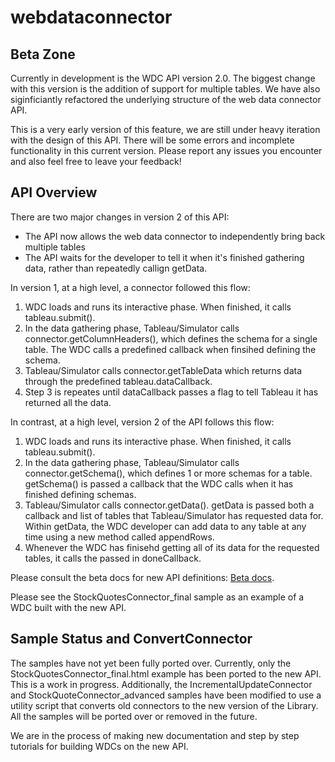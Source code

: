 # webdataconnector

Beta Zone
---------------
Currently in development is the WDC API version 2.0.  The biggest change with this version is the addition of support for multiple tables.  We have also siginficiantly refactored the underlying structure of the web data connector API. 

This is a very early version of this feature, we are still under heavy iteration with the design of this API.  There will be some errors and incomplete functionality in this current version.  Please report any issues you encounter and also feel free to leave your feedback! 


API Overview
---------------

There are two major changes in version 2 of this API:
* The API now allows the web data connector to independently bring back multiple tables
* The API waits for the developer to tell it when it's finished gathering data, rather than repeatedly callign getData.

In version 1, at a high level, a connector followed this flow:
1. WDC loads and runs its interactive phase.  When finished, it calls tableau.submit().
2. In the data gathering phase, Tableau/Simulator calls connector.getColumnHeaders(), which defines the schema for a single table.  The WDC calls a predefined callback when finsihed defining the schema.
3. Tableau/Simulator calls connector.getTableData which returns data through the predefined tableau.dataCallback.
4. Step 3 is repeates until dataCallback passes a flag to tell Tableau it has returned all the data.


In contrast, at a high level, version 2 of the API follows this flow:
1. WDC loads and runs its interactive phase.  When finished, it calls tableau.submit().
2. In the data gathering phase, Tableau/Simulator calls connector.getSchema(), which defines 1 or more schemas for a table. getSchema() is passed a callback that the WDC calls when it has finished defining schemas. 
3. Tableau/Simulator calls connector.getData().  getData is passed both a callback and list of tables that Tableau/Simulator has requested data for.  Within getData, the WDC developer can add data to any table at any time using a new method called appendRows. 
4. Whenever the WDC has finisehd getting all of its data for the requested tables, it calls the passed in doneCallback.


Please consult the beta docs for new API definitions: [Beta docs](https://connectors.tableau.com/docs/API-Docs-2.0.html).

Please see the StockQuotesConnector_final sample as an example of a WDC built with the new API.


Sample Status and ConvertConnector
---------------
The samples have not yet been fully ported over.  Currently, only the StockQuotesConnector_final.html example has been ported to the new API.  This is a work in progress. Additionally, the IncrementalUpdateConnector and StockQuoteConnector_advanced samples have been modified to use a utility script that converts old connectors to the new version of the Library.  All the samples will be ported over or removed in the future.  

We are in the process of making new documentation and step by step tutorials for building WDCs on the new API. 


